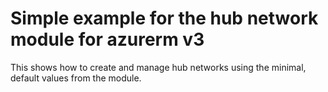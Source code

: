 # Simple example for the hub network module for azurerm v3

This shows how to create and manage hub networks using the minimal, default values from the module.
